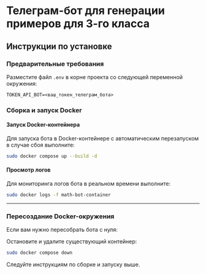 # Телеграм-бот для генерации примеров для 3-го класса

## Инструкции по установке

### Предварительные требования

Разместите файл `.env` в корне проекта со следующей переменной окружения:
```
TOKEN_API_BOT=<ваш_токен_телеграм_бота>
```

### Сборка и запуск Docker

#### Запуск Docker-контейнера

Для запуска бота в Docker-контейнере с автоматическим перезапуском в случае сбоя выполните:

```bash
sudo docker compose up --build -d
```

#### Просмотр логов

Для мониторинга логов бота в реальном времени выполните:

```bash
sudo docker logs -f math-bot-container
```

---

### Пересоздание Docker-окружения

Если вам нужно пересобрать бота с нуля:

Остановите и удалите существующий контейнер:
```bash
sudo docker compose down
```
Следуйте инструкциям по сборке и запуску выше.
